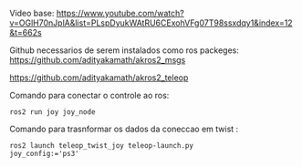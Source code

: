 Video base:
https://www.youtube.com/watch?v=OGlH70nJplA&list=PLspDyukWAtRU6CExohVFg07T98ssxdqy1&index=12&t=662s

Github necessarios de serem instalados como ros packeges:
https://github.com/adityakamath/akros2_msgs

https://github.com/adityakamath/akros2_teleop


Comando para conectar o controle ao ros:

```
ros2 run joy joy_node
```

Comando para trasnformar os dados da coneccao em twist :

```
ros2 launch teleop_twist_joy teleop-launch.py
joy_config:='ps3'

```

